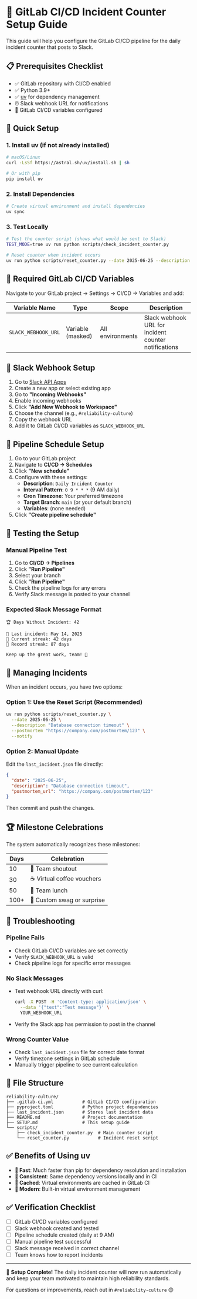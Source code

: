 # 🚀 GitLab CI/CD Incident Counter Setup Guide

This guide will help you configure the GitLab CI/CD pipeline for the daily incident counter that posts to Slack.

## 📋 Prerequisites Checklist

- ✅ GitLab repository with CI/CD enabled
- ✅ Python 3.9+ 
- ✅ [uv](https://docs.astral.sh/uv/) for dependency management
- ⏰ Slack webhook URL for notifications
- 🔑 GitLab CI/CD variables configured

## 🚀 Quick Setup

### 1. Install uv (if not already installed)
```bash
# macOS/Linux
curl -LsSf https://astral.sh/uv/install.sh | sh

# Or with pip
pip install uv
```

### 2. Install Dependencies
```bash
# Create virtual environment and install dependencies
uv sync
```

### 3. Test Locally
```bash
# Test the counter script (shows what would be sent to Slack)
TEST_MODE=true uv run python scripts/check_incident_counter.py

# Reset counter when incident occurs
uv run python scripts/reset_counter.py --date 2025-06-25 --description "Brief description"
```

## 🔧 Required GitLab CI/CD Variables

Navigate to your GitLab project → Settings → CI/CD → Variables and add:

| Variable Name | Type | Scope | Description |
|--------------|------|-------|-------------|
| `SLACK_WEBHOOK_URL` | Variable (masked) | All environments | Slack webhook URL for incident counter notifications |

## 🔗 Slack Webhook Setup

1. Go to [Slack API Apps](https://api.slack.com/apps)
2. Create a new app or select existing app
3. Go to **"Incoming Webhooks"**
4. Enable incoming webhooks
5. Click **"Add New Webhook to Workspace"**
6. Choose the channel (e.g., `#reliability-culture`)
7. Copy the webhook URL
8. Add it to GitLab CI/CD variables as `SLACK_WEBHOOK_URL`

## 📅 Pipeline Schedule Setup

1. Go to your GitLab project
2. Navigate to **CI/CD → Schedules**
3. Click **"New schedule"**
4. Configure with these settings:
   - **Description**: `Daily Incident Counter`
   - **Interval Pattern**: `0 9 * * *` (9 AM daily)
   - **Cron Timezone**: Your preferred timezone
   - **Target Branch**: `main` (or your default branch)
   - **Variables**: (none needed)
5. Click **"Create pipeline schedule"**

## 🧪 Testing the Setup

### Manual Pipeline Test

1. Go to **CI/CD → Pipelines**
2. Click **"Run Pipeline"**
3. Select your branch
4. Click **"Run Pipeline"**
5. Check the pipeline logs for any errors
6. Verify Slack message is posted to your channel

### Expected Slack Message Format

```
🏆 Days Without Incident: 42

📅 Last incident: May 14, 2025
🎯 Current streak: 42 days
🥇 Record streak: 87 days

Keep up the great work, team! 💪
```

## 🔄 Managing Incidents

When an incident occurs, you have two options:

### Option 1: Use the Reset Script (Recommended)

```bash
uv run python scripts/reset_counter.py \
  --date 2025-06-25 \
  --description "Database connection timeout" \
  --postmortem "https://company.com/postmortem/123" \
  --notify
```

### Option 2: Manual Update

Edit the `last_incident.json` file directly:

```json
{
  "date": "2025-06-25",
  "description": "Database connection timeout",
  "postmortem_url": "https://company.com/postmortem/123"
}
```

Then commit and push the changes.

## 🏆 Milestone Celebrations

The system automatically recognizes these milestones:

| Days | Celebration |
|------|-------------|
| 10   | 🎉 Team shoutout |
| 30   | ☕ Virtual coffee vouchers |
| 50   | 🍕 Team lunch |
| 100+ | 🎁 Custom swag or surprise |

## 🐛 Troubleshooting

### Pipeline Fails

- Check GitLab CI/CD variables are set correctly
- Verify `SLACK_WEBHOOK_URL` is valid
- Check pipeline logs for specific error messages

### No Slack Messages

- Test webhook URL directly with curl:
  ```bash
  curl -X POST -H 'Content-type: application/json' \
    --data '{"text":"Test message"}' \
    YOUR_WEBHOOK_URL
  ```
- Verify the Slack app has permission to post in the channel

### Wrong Counter Value

- Check `last_incident.json` file for correct date format
- Verify timezone settings in GitLab schedule
- Manually trigger pipeline to see current calculation

## 📖 File Structure

```
reliability-culture/
├── .gitlab-ci.yml           # GitLab CI/CD configuration
├── pyproject.toml           # Python project dependencies
├── last_incident.json       # Stores last incident data
├── README.md                # Project documentation
├── SETUP.md                 # This setup guide
└── scripts/
    ├── check_incident_counter.py  # Main counter script
    └── reset_counter.py           # Incident reset script
```

## ✅ Benefits of Using uv

- **🚀 Fast**: Much faster than pip for dependency resolution and installation
- **🔄 Consistent**: Same dependency versions locally and in CI
- **💾 Cached**: Virtual environments are cached in GitLab CI
- **🎯 Modern**: Built-in virtual environment management

## ✅ Verification Checklist

- [ ] GitLab CI/CD variables configured
- [ ] Slack webhook created and tested
- [ ] Pipeline schedule created (daily at 9 AM)
- [ ] Manual pipeline test successful
- [ ] Slack message received in correct channel
- [ ] Team knows how to report incidents

---

🎉 **Setup Complete!** The daily incident counter will now run automatically and keep your team motivated to maintain high reliability standards.

For questions or improvements, reach out in `#reliability-culture` 😊
